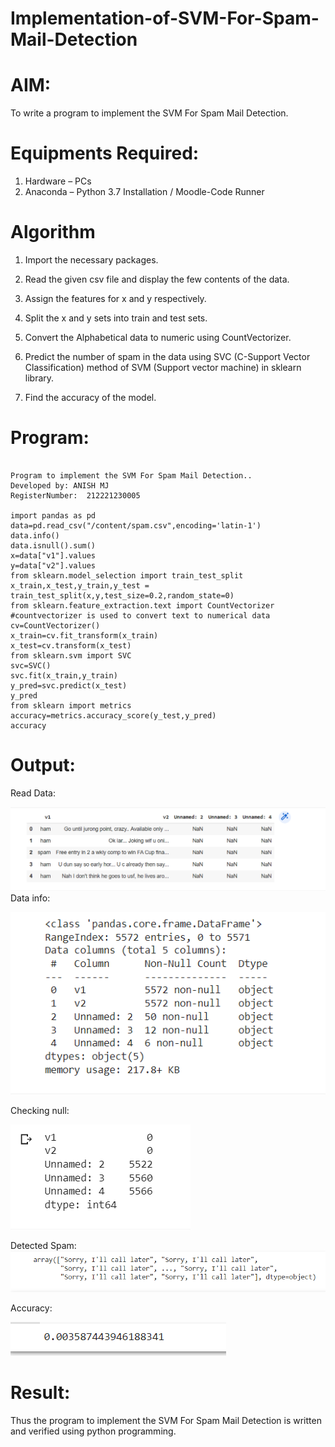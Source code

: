 # Implementation-of-SVM-For-Spam-Mail-Detection

# AIM:
To write a program to implement the SVM For Spam Mail Detection.

# Equipments Required:
1. Hardware – PCs
2. Anaconda – Python 3.7 Installation / Moodle-Code Runner

# Algorithm
1. Import the necessary packages.





2. Read the given csv file and display the few contents of the data.
3. Assign the features for x and y respectively.
4. Split the x and y sets into train and test sets.
5. Convert the Alphabetical data to numeric using CountVectorizer.
6. Predict the number of spam in the data using SVC (C-Support Vector Classification) method of SVM (Support vector machine) in sklearn library.
7. Find the accuracy of the model.

# Program:

~~~

Program to implement the SVM For Spam Mail Detection..
Developed by: ANISH MJ
RegisterNumber:  212221230005

import pandas as pd
data=pd.read_csv("/content/spam.csv",encoding='latin-1')
data.info()
data.isnull().sum()
x=data["v1"].values
y=data["v2"].values
from sklearn.model_selection import train_test_split
x_train,x_test,y_train,y_test = train_test_split(x,y,test_size=0.2,random_state=0)
from sklearn.feature_extraction.text import CountVectorizer #countvectorizer is used to convert text to numerical data
cv=CountVectorizer()
x_train=cv.fit_transform(x_train)
x_test=cv.transform(x_test)
from sklearn.svm import SVC
svc=SVC()
svc.fit(x_train,y_train)
y_pred=svc.predict(x_test)
y_pred
from sklearn import metrics
accuracy=metrics.accuracy_score(y_test,y_pred)
accuracy
~~~

# Output:
Read Data:


![SVM For Spam Mail Detection](head.png)
Data info:

![SVM For Spam Mail Detection](info.png)

Checking null:



![SVM For Spam Mail Detection](null.png)

Detected Spam:
![SVM For Spam Mail Detection](array.png)

Accuracy:


![SVM For Spam Mail Detection](accuracy.png)



# Result:
Thus the program to implement the SVM For Spam Mail Detection is written and verified using python programming.
